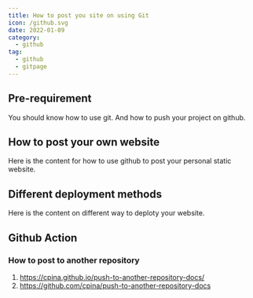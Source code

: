 ```yaml
---
title: How to post you site on using Git
icon: /github.svg
date: 2022-01-09
category:
  - github
tag:
  - github
  - gitpage
---
```


## Pre-requirement
You should know how to use git. And how to push your project on github.


## How to post your own website

Here is the content for how to use github to post your personal static website.

## Different deployment methods

Here is the content on different way to deploty your website.


## Github Action
### How to post to another repository
01. https://cpina.github.io/push-to-another-repository-docs/
02. https://github.com/cpina/push-to-another-repository-docs